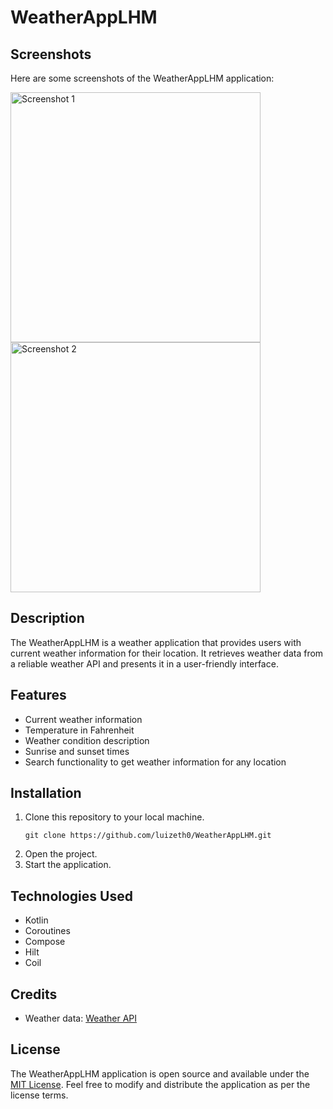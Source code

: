 
  <h1>WeatherAppLHM</h1>

  <h2>Screenshots</h2>
  <p>Here are some screenshots of the WeatherAppLHM application:</p>
  <img src="https://github.com/luizeth0/WeatherAppLHM/assets/123969601/a3cf9606-8d3a-4bd6-a0f0-0e7c6037ee98" alt="Screenshot 1" width="400px" heigh="800">
  <img src="https://github.com/luizeth0/WeatherAppLHM/assets/123969601/735726e8-2e30-4086-849e-6d17ce1a721c" alt="Screenshot 2" width="400px" heigh="800">

  <h2>Description</h2>
  <p>The WeatherAppLHM is a weather application that provides users with current weather information for their location. It retrieves weather data from a reliable weather API and presents it in a user-friendly interface.</p>

  <h2>Features</h2>
  <ul>
    <li>Current weather information</li>
    <li>Temperature in Fahrenheit</li>
    <li>Weather condition description</li>
    <li>Sunrise and sunset times</li>
    <li>Search functionality to get weather information for any location</li>
  </ul>

  <h2>Installation</h2>
  <ol>
    <li>Clone this repository to your local machine.
      <pre><code>git clone https://github.com/luizeth0/WeatherAppLHM.git</code></pre>
    </li>
    <li>Open the project.</li>
    <li>Start the application.</li>
  </ol>

  <h2>Technologies Used</h2>
  <ul>
    <li>Kotlin</li>
    <li>Coroutines</li>
    <li>Compose</li>
    <li>Hilt</li>
    <li>Coil</li>
  </ul>

  <h2>Credits</h2>
  <ul>
    <li>Weather data: <a href="https://www.weatherapi.com/">Weather API</a></li>
  </ul>

  <h2>License</h2>
  <p>The WeatherAppLHM application is open source and available under the <a href="https://github.com/luizeth0/WeatherAppLHM/blob/main/LICENSE">MIT License</a>. Feel free to modify and distribute the application as per the license terms.</p>

